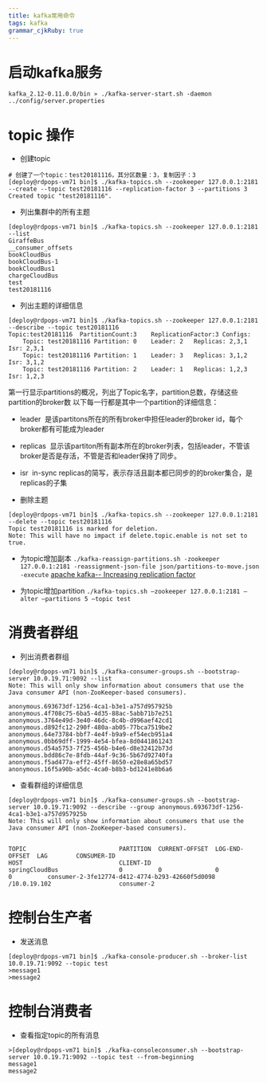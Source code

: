 ```yaml
---
title: kafka常用命令
tags: kafka
grammar_cjkRuby: true
---
```



# 启动kafka服务

```
kafka_2.12-0.11.0.0/bin » ./kafka-server-start.sh -daemon ../config/server.properties
```
# topic 操作

- 创建topic

```
# 创建了一个topic：test20181116，其分区数量：3，复制因子：3
[deploy@rdpops-vm71 bin]$ ./kafka-topics.sh --zookeeper 127.0.0.1:2181 --create --topic test20181116 --replication-factor 3 --partitions 3
Created topic "test20181116".
```

- 列出集群中的所有主题

```
[deploy@rdpops-vm71 bin]$ ./kafka-topics.sh --zookeeper 127.0.0.1:2181 --list
GiraffeBus
__consumer_offsets
bookCloudBus
bookCloudBus-1
bookCloudBus1
chargeCloudBus
test
test20181116
```

- 列出主题的详细信息

```
[deploy@rdpops-vm71 bin]$ ./kafka-topics.sh --zookeeper 127.0.0.1:2181 --describe --topic test20181116
Topic:test20181116	PartitionCount:3	ReplicationFactor:3	Configs:
	Topic: test20181116	Partition: 0	Leader: 2	Replicas: 2,3,1	Isr: 2,3,1
	Topic: test20181116	Partition: 1	Leader: 3	Replicas: 3,1,2	Isr: 3,1,2
	Topic: test20181116	Partition: 2	Leader: 1	Replicas: 1,2,3	Isr: 1,2,3
```
第一行显示partitions的概况，列出了Topic名字，partition总数，存储这些partition的broker数
以下每一行都是其中一个partition的详细信息：
- leader 
是该partitons所在的所有broker中担任leader的broker id，每个broker都有可能成为leader
- replicas 
显示该partiton所有副本所在的broker列表，包括leader，不管该broker是否是存活，不管是否和leader保持了同步。
- isr 
in-sync replicas的简写，表示存活且副本都已同步的的broker集合，是replicas的子集


- 删除主题

```
[deploy@rdpops-vm71 bin]$ ./kafka-topics.sh --zookeeper 127.0.0.1:2181 --delete --topic test20181116
Topic test20181116 is marked for deletion.
Note: This will have no impact if delete.topic.enable is not set to true.
```

- 为topic增加副本
`./kafka-reassign-partitions.sh -zookeeper 127.0.0.1:2181 -reassignment-json-file json/partitions-to-move.json -execute`
[apache kafka-- Increasing replication factor](http://kafka.apache.org/documentation/#basic_ops_increase_replication_factor)

- 为topic增加partition
`./kafka-topics.sh –zookeeper 127.0.0.1:2181 –alter –partitions 5 –topic test`


# 消费者群组

- 列出消费者群组

```
[deploy@rdpops-vm71 bin]$ ./kafka-consumer-groups.sh --bootstrap-server 10.0.19.71:9092 --list
Note: This will only show information about consumers that use the Java consumer API (non-ZooKeeper-based consumers).

anonymous.693673df-1256-4ca1-b3e1-a757d957925b
anonymous.4f708c75-6ba5-4d35-88ac-5abb71b7e251
anonymous.3764e49d-3e40-46dc-8c4b-d996aef42cd1
anonymous.d892fc12-290f-480a-ab05-77bca7519be2
anonymous.64e73784-bbf7-4e4f-b9a9-ef54ecb951a4
anonymous.0bb69dff-1999-4e54-bfea-8d0441861243
anonymous.d54a5753-7f25-456b-b4e6-d8e32412b73d
anonymous.bdd86c7e-8fdb-44af-9c36-5b67d92740fa
anonymous.f5ad477a-eff2-45ff-8650-e28e8a65bd57
anonymous.16f5a90b-a5dc-4ca0-b8b3-bd1241e8b6a6
```

- 查看群组的详细信息

```
[deploy@rdpops-vm71 bin]$ ./kafka-consumer-groups.sh --bootstrap-server 10.0.19.71:9092 --describe --group anonymous.693673df-1256-4ca1-b3e1-a757d957925b
Note: This will only show information about consumers that use the Java consumer API (non-ZooKeeper-based consumers).


TOPIC                          PARTITION  CURRENT-OFFSET  LOG-END-OFFSET  LAG        CONSUMER-ID                                       HOST                           CLIENT-ID
springCloudBus                 0          0               0               0          consumer-2-3fe12774-d412-4774-b293-42660f5d0098   /10.0.19.102                   consumer-2
```

# 控制台生产者

- 发送消息

```
[deploy@rdpops-vm71 bin]$ ./kafka-console-producer.sh --broker-list 10.0.19.71:9092 --topic test
>message1
>message2
```

# 控制台消费者

- 查看指定topic的所有消息

```
>[deploy@rdpops-vm71 bin]$ ./kafka-consoleconsumer.sh --bootstrap-server 10.0.19.71:9092 --topic test --from-beginning
message1
message2
```


